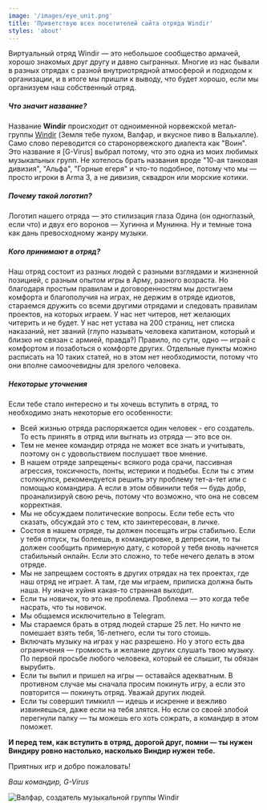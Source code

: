 ```yaml
---
image: '/images/eye_unit.png'
title: 'Приветствую всех посетителей сайта отряда Windir'
styles: 'about'
---
```

Виртуальный отряд Windir — это небольшое сообщество армачей, хорошо знакомых друг другу и давно сыгранных. 
Многие из нас бывали в разных отрядах с разной внутриотрядной атмосферой и подходом к организации, 
и в итоге мы пришли к выводу, что будет хорошо, если мы организуем наш собственный отряд.

##### Что значит название?

Название **Windir** происходит от одноименной норвежской метал-группы [Windir](https://en.wikipedia.org/wiki/Windir) \(Земля тебе пухом, Валфар, и вкусное пиво в Вальхалле\). 
Само слово переводится со старонорвежского диалекта как "Воин". Это название я \[G-Virus\] выбрал потому, что это одна из моих любимых музыкальных групп. 
Не хотелось брать названия вроде "10-ая танковая дивизия", "Альфа", "Горные егеря" и что-то подобное, потому что мы — просто игроки в Arma 3, а не дивизия, сквадрон или морские котики.

##### Почему такой логотип?

Логотип нашего отряда — это стилизация глаза Одина (он одноглазый, если что) и двух его воронов — Хугинна и Мунинна. Ну и темные тона как дань превосходному жанру музыки.

##### Кого принимают в отряд?

Наш отряд состоит из разных людей с разными взглядами и жизненной позицией, с разным опытом игры в Арму, разного возраста. Но благодаря простым правилам и договоренностям мы достигаем комфорта и благополучия на играх, не держим в отряде идиотов, стараемся дружить со всеми другими отрядами и следовать правилам проектов, на которых играем. 
У нас нет читеров, нет желающих читерить и не будет.
У нас нет устава на 200 страниц, нет списка наказаний, нет званий 
(глупо называть человека капитаном, который и близко не связан с армией, правда?) 
Правило, по сути, одно — играй с комфортом и позаботься о комфорте других. 
Отдельные пункты можно расписать на 10 таких статей, но в этом нет необходимости, 
потому что они вполне самоочевидны для зрелого человека.

##### Некоторые уточнения

Если тебе стало интересно и ты хочешь вступить в отряд, то необходимо знать некоторые его особенности:

- Всей жизнью отряда распоряжается один человек - его создатель. То есть принять в отряд или выгнать из отряда — это все он.
- Тем не менее командир отряда не может все знать и учитывать, поэтому он с удовольствием послушает твое мнение.
- В нашем отряде запрещены< всякого рода срачи, пассивная агрессия, токсичность, понты, истерики и подъебы. Если ты с этим столкнулся, рекомендуется решить эту проблему тет-а-тет или с помощью командира. А если в этом обвинили тебя — будь добр, проанализируй свою речь, потому что возможно, что она не совсем корректная.
- Мы не обсуждаем политические вопросы. Если тебе есть что сказать, обсуждай это с тем, кто заинтересован, в личке.
- Состоя в нашем отряде, ты должен посещать игры стабильно. Если у тебя отпуск, ты болеешь, в командировке, в депрессии, то ты должен сообщить примерную дату, с которой у тебя вновь начнется стабильный онлайн. Если это сложно, то тебе нечего делать в этом отряде.
- Мы не запрещаем состоять в других отрядах на тех проектах, где наш отряд не играет. А там, где мы играем, приписка должна быть наша. Ну иначе хуйня какая-то странная выходит.
- Если ты новичок, то это не проблема. Проблема — это когда тебе насрать, что ты новичок.
- Мы общаемся исключительно в Telegram.
- Мы стараемся брать в отряд людей старше 25 лет. Но ничто не помешает взять тебя, 16-летнего, если ты того стоишь.
- Включать музыку на играх у нас разрешено. Но у этого есть два ограничения — громкость и желание других слушать твою музыку. По первой просьбе любого человека, который ее слышит, ты обязан вырубить.
- Если ты выпил и пришел на игры — оставайся адекватным. В противном случае мы сначала просим покинуть игру, а если это повторится — покинуть отряд. Уважай других людей.
- Если ты совершил тимкилл — идешь и искренне и вежливо извиняешься, даже если на тебя злятся. Но если со своей злобой перегнули палку — ты можешь его хоть сожрать, а командир в этом поможет.

**И перед тем, как вступить в отряд, дорогой друг, помни — ты нужен Виндиру ровно настолько, насколько Виндир нужен тебе.**

Приятных игр и добро пожаловать!

*Ваш командир, G-Virus*

![Валфар, создатель музыкальной группы Windir](/images/valfar.jpg)
